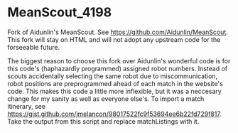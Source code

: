# MeanScout_4198

Fork of Aidunlin's MeanScout. See https://github.com/Aidunlin/MeanScout.  
This fork will stay on HTML and will not adopt any upstream code for the forseeable future.  

The biggest reason to choose this fork over Aidunlin's wonderful code is for this code's (haphazardly programmed) assigned robot numbers. Instead of scouts accidentally selecting the same robot due to miscommunication, robot positions are preprogrammed ahead of each match in the website's code. This makes this code a little more inflexible, but it was a neccesary change for my sanity as well as everyone else's. To import a match itinerary, see https://gist.github.com/jmelancon/98017522fc9f53694ee6b22fd729f817. Take the output from this script and replace matchListings with it.  
